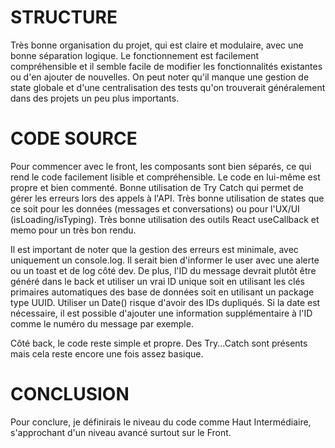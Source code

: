 # STRUCTURE

Très bonne organisation du projet, qui est claire et modulaire, avec une bonne séparation logique. Le fonctionnement est facilement compréhensible et il semble facile de modifier les fonctionnalités existantes ou d'en ajouter de nouvelles.
On peut noter qu'il manque une gestion de state globale et d'une centralisation des tests qu'on trouverait généralement dans des projets un peu plus importants.

# CODE SOURCE

Pour commencer avec le front, les composants sont bien séparés, ce qui rend le code facilement lisible et compréhensible.
Le code en lui-même est propre et bien commenté.
Bonne utilisation de Try Catch qui permet de gérer les erreurs lors des appels à l'API.
Très bonne utilisation de states que ce soit pour les données (messages et conversations) ou pour l'UX/UI (isLoading/isTyping).
Très bonne utilisation des outils React useCallback et memo pour un très bon rendu.

Il est important de noter que la gestion des erreurs est minimale, avec uniquement un console.log. Il serait bien d'informer le user avec une alerte ou un toast et de log côté dev.
De plus, l'ID du message devrait plutôt être généré dans le back et utiliser un vrai ID unique soit en utilisant les clés primaires automatiques des base de données soit en utilisant un package type UUID. Utiliser un Date() risque d'avoir des IDs dupliqués. Si la date est nécessaire, il est possible d'ajouter une information supplémentaire à l'ID comme le numéro du message par exemple.


Côté back, le code reste simple et propre. Des Try...Catch sont présents mais cela reste encore une fois assez basique.


# CONCLUSION

Pour conclure, je définirais le niveau du code comme Haut Intermédiaire, s'approchant d'un niveau avancé surtout sur le Front.

